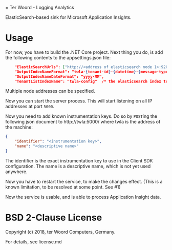 = Ter Woord - Logging Analytics

ElasticSearch-based sink for Microsoft Application Insights.

# Usage

For now, you have to build the .NET Core project. Next thing you do, is add the following contents to the appsettings.json file:

```json
    "ElasticSearchUrls": ["http://<address of elasticsearch node 1>:9200/"],
    "OutputIndexNameFormat": "twla-{tenant-id}-{datetime}-{message-type}", /* The format of indexes to use in elasticsearch */
    "OutputIndexNameDateFormat": "yyyy-MM", 
	"TenantListIndexName": "twla-config"  /* the elasticsearch index to use to store the tenants
```

Multiple node addresses can be specified.

Now you can start the server process. This will start listening on all IP addresses at port ```5000```.

Now you need to add known instrumentation keys. Do so by ```POST```ing the following json document to http://twla:5000/ where twla is the address of the machine:

```json
{
	"identifier": "<instrumentation key>",
	"name": "<descriptive name>"
}
```

The identifier is the exact instrumentation key to use in the Client SDK configuration. The name is a descriptive name, which is not yet used anywhere.

Now you have to restart the service, to make the changes effect. (This is a known limitation, to be resolved at some point. See #1)

Now the service is usable, and is able to process Application Insight data.

# BSD 2-Clause License

Copyright (c) 2018, ter Woord Computers, Germany.

For details, see license.md